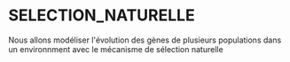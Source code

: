 # SELECTION_NATURELLE
Nous allons modéliser l'évolution des gènes de plusieurs populations dans un environnment avec le mécanisme de sélection naturelle
